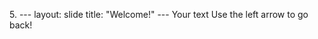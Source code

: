 5\. ---
    layout: slide
    title: "Welcome!"
    ---
    Your text
    Use the left arrow to go back!
